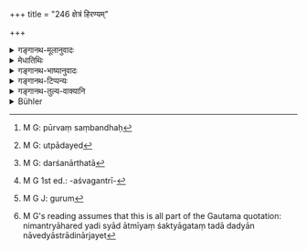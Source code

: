 +++
title = "246 क्षेत्रं हिरण्यम्"

+++

<details><summary>गङ्गानथ-मूलानुवादः</summary>

Joyfully bringing to the teacher, a field, or gold, or a cow, or a horse, or at least an umbrella and a fair of shoes, grain, vegetables or clothes.—(246)
</details>

<details><summary>मेधातिथिः</summary>

[^५९२]:
     M G: āvahet


[^५९१]:
     M G: śākaṃ ca vāsāṃsi

उक्तम् उद्दिष्टं गुर्वर्थं कुर्यात् तत्र न सर्वं कर्तव्यम् इत्य् एवमर्थो ऽयं श्लोकः । यदि गुरुर् विरुद्धम् आदिशेत्, "अमुष्यस्त्रियम् आहर" इति, "सर्वस्वं वा देहि" इति, तन् न कर्तवम् । किं तर्हि **क्षेत्रम्, **धान्यानां भवनभूमिः क्षेत्रम् उच्यते । **हिरण्यं** सुवर्णम् । **वा**शब्दो विकल्पार्थः । न समुदितानि देयानि । **अन्ततः** अन्याभावे **छत्रोपनहम्** अपि । द्वन्द्वनिर्देशात् साहित्यदानम् । **वासांसीति** सर्वत्र संख्या न विवक्षिता । **प्रीतिम् आहरन्न्** इति एतद् **आहरेद्** इति पूर्वसंबन्धः[^५९३] । "प्रीतम् आहरेद्" इति वा पाठे अत्रैव क्रियापरिसमाप्तिः । "प्रीतिम् आवहेद्" इति वा । प्रीतिम् उत्पादयितुं[^५९४] धान्याद्य् आहरेत् । स्वतन्त्रैव वा **प्रीतिर्** आहार्यतयोच्यते । ततश् च द्रव्योपदेशस्य प्रदर्शनार्थता[^५९५] सिद्धा भवति । अन्यद् अपि यद् एवंविधं प्रीतिजनकं मणिमुक्ताप्रवालहस्त्यश्वगन्त्रीरथादि[^५९६] तद् अपि देयम् इति गम्यते । तथा च गौतमः- "विद्यान्ते गुरुर्[^५९७] अर्थेन निमन्त्र्यः" (ग्ध् २.४८) । आहरेद् यदि स्याद् आत्मीयं शक्त्यागतं तदा, न चेद् याच्ञादिनार्जयेत्[^५९८] ॥ २.२४६ ॥


[^५९८]:
     M G's reading assumes that this is all part of the Gautama quotation: nimantryāhared yadi syād ātmīyaṃ śaktyāgataṃ tadā dadyān nāvedyāstrādinārjayet


[^५९७]:
     M G J: gurum


[^५९६]:
     M G 1st ed.: -aśvagantrī-


[^५९५]:
     M G: darśanārthatā


[^५९४]:
     M G: utpādayed


[^५९३]:
     M G: pūrvaṃ saṃbandhaḥ
</details>

<details><summary>गङ्गानथ-भाष्यानुवादः</summary>

It has been said that he should present something to the Teacher; and the present verse shows that any and everything should not be presented; the sense being that if the Teacher orders—‘bring me the wife of such and such a person,’ or ‘let me have all that you possess,’—then the pupil shall not do what he says; what he should givo are as fellows,—‘*Field*’—agricultural land;—‘*Gold*.’

‘*Or*’—signifies option; the sense being that all the things mentioned shall not be given.

‘*Or at least*,’—*i.e*., in the absence of the other things.

‘*An umbrella and a pair of shoes*’;—these two being mentioned in a copulative compound, it follows that both together have to be given.

‘*Clothes*;’—no significance is meant to be attached to the nouns in this passage.

‘*Bringing joyfully*’;—this has to be construed with ‘*should present*,’ (of the preceding verse). If, however, we read this as ‘*prītimāharet*,’ ‘should bring pleasure to his Teacher,’—then this sentence becomes self-contained. ‘*Prītimāvahet*’ is another reading; the sense being tbat ‘he should present the grain, etc., for bringing pleasure to the Teacher’: or the *pleasure* may by itself be regarded as the object to be brought to the Teacher: and in that case the mention of the things becomes purely suggestive; the sense being that other things likely to give him pleasure,—such as gems, pearls, corals, elephants, mules, chariots, etc.,—may also be given. To this effect we have the saying of Gautama (2.48)—‘On the completion of study the Teacher should be presented with something useful.’

Only such things have to be presented as the pupil happens to possess, he should not go about obtaining things by begging and other means, for presenting.—(246)
</details>

<details><summary>गङ्गानथ-टिप्पन्यः</summary>

This verse is quoted in *Smṛticandrikā* (Saṃskāra, p. 178), which adds that what is meant is that if possible, the best articles should be presented;—in *Saṃskāraratnamālā* (p. 368), which adds the following notes:—‘*Kṣetram*,’ field with corns standing,—the umbrella and shoes, should both go together, such being the sense of the compounding,—‘*Vāsāṃsi*’ *three* pieces of cloth,—‘*gurave prītimāvahan*,’ the ‘completion of the study should be done only when the Teacher permits it’;—also in *Nṛsiṃhaprasāda* (Saṃskāra, p. 48a).
</details>

<details><summary>गङ्गानथ-तुल्य-वाक्यानि</summary>

*Vyāsa* (Vīramitrodaya-Saṃskāra, p. 574).—‘Having completed his study,
the pupil should with bis permission take the Bath, after having offered to him a cow as his fee.’
</details>

<details><summary>Bühler</summary>

246	(Viz.) a field, gold, a cow, a horse, a parasol and shoes, a seat, grain, (even) vegetables, (and thus) give pleasure to his teacher.
</details>
